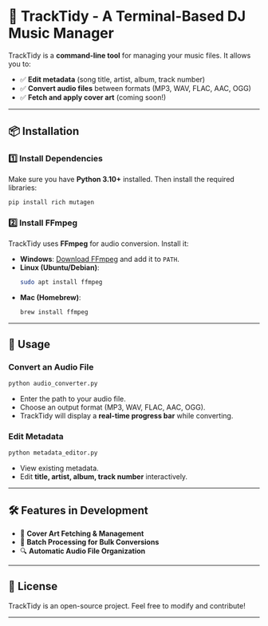 # 🎵 TrackTidy - A Terminal-Based DJ Music Manager

TrackTidy is a **command-line tool** for managing your music files. It allows you to:
- ✅ **Edit metadata** (song title, artist, album, track number)
- ✅ **Convert audio files** between formats (MP3, WAV, FLAC, AAC, OGG)
- ✅ **Fetch and apply cover art** (coming soon!)

---

## 📦 Installation

### 1️⃣ Install Dependencies
Make sure you have **Python 3.10+** installed. Then install the required libraries:

```sh
pip install rich mutagen
```

### 2️⃣ Install FFmpeg
TrackTidy uses **FFmpeg** for audio conversion. Install it:

- **Windows**: [Download FFmpeg](https://ffmpeg.org/download.html) and add it to `PATH`.
- **Linux (Ubuntu/Debian)**:
  ```sh
  sudo apt install ffmpeg
  ```
- **Mac (Homebrew)**:
  ```sh
  brew install ffmpeg
  ```

---

## 🚀 Usage

### Convert an Audio File
```sh
python audio_converter.py
```
- Enter the path to your audio file.
- Choose an output format (MP3, WAV, FLAC, AAC, OGG).
- TrackTidy will display a **real-time progress bar** while converting.

### Edit Metadata
```sh
python metadata_editor.py
```
- View existing metadata.
- Edit **title, artist, album, track number** interactively.

---

## 🛠 Features in Development
- 🎨 **Cover Art Fetching & Management**
- 📁 **Batch Processing for Bulk Conversions**
- 🔍 **Automatic Audio File Organization**

---

## 📜 License
TrackTidy is an open-source project. Feel free to modify and contribute!

---
